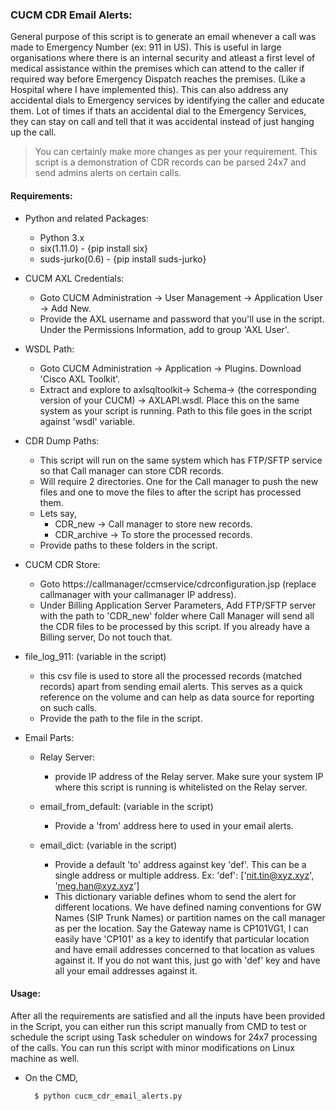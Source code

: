 ### CUCM CDR Email Alerts:
General purpose of this script is to generate an email whenever a call was 
made to Emergency Number (ex: 911 in US). This is useful in large 
organisations where there is an internal security and atleast a first 
level of medical assistance within the premises which can attend to the 
caller if required way before Emergency Dispatch reaches the premises. 
(Like a Hospital where I have implemented this). This can also address any 
accidental dials to Emergency services by identifying the caller and 
educate them. Lot of times if thats an accidental dial to the Emergency 
Services, they can stay on call and tell that it was accidental instead 
of just hanging up the call.  
>You can certainly make more changes as per your requirement. This script 
is a demonstration of CDR records can be parsed 24x7 and send admins 
alerts on certain calls.

#### Requirements:
* Python and related Packages:
	 * Python 3.x
	 * six(1.11.0) - {pip install six}
	 * suds-jurko(0.6) - {pip install suds-jurko}
	 

* CUCM AXL Credentials:
	* Goto CUCM Administration -> User Management -> Application User -> Add New.
	* Provide the AXL username and password that you'll use in the script. 
	Under the Permissions Information, add to group 'AXL User'.

* WSDL Path:
	* Goto CUCM Administration -> Application -> Plugins. 
	Download 'Cisco AXL Toolkit'.
	* Extract and explore to axlsqltoolkit-> Schema-> 
	(the corresponding version of your CUCM) -> AXLAPI.wsdl. 
	Place this on the same system as your script is running. 
	Path to this file goes in the script against 'wsdl' variable. 

* CDR Dump Paths:
	* This script will run on the same system which has FTP/SFTP service so 
	that Call manager can store CDR records.
	* Will require 2 directories. One for the Call manager to push the new 
	files and one to move the files to after the script has processed them.
	* Lets say,
	    * CDR_new -> Call manager to store new records.
		* CDR_archive -> To store the processed records.
	* Provide paths to these folders in the script.

* CUCM CDR Store:
	* Goto https://callmanager/ccmservice/cdrconfiguration.jsp (replace 
	callmanager with your callmanager IP address).
	* Under Billing Application Server Parameters, Add FTP/SFTP server with 
	the path to 'CDR_new' folder where Call Manager will send all the CDR 
	files to be processed by this script. If you already have a Billing 
	server, Do not touch that.

* file_log_911:  (variable in the script)
	* this csv file is used to store all the processed records (matched 
	records) apart from sending email alerts. This serves as a quick 
	reference on the volume and can help as data source for reporting 
	on such calls.
	* Provide the path to the file in the script.

* Email Parts:
	* Relay Server:
	    * provide IP address of the Relay server. Make sure your system 
	    IP where this script is running is whitelisted on the Relay server.

	* email_from_default: (variable in the script)
	    * Provide a 'from' address here to used in your email alerts.

	* email_dict: (variable in the script) 
	    * Provide a default 'to' address against key 'def'. This can be 
	    a single address or multiple address. 
	    Ex: 'def': ['nit.tin@xyz.xyz', 'meg.han@xyz.xyz']
	    * This dictionary variable defines whom to send the alert for 
	    different locations. We have defined naming conventions for 
	    GW Names (SIP Trunk Names) or partition names on the call manager 
	    as per the location. Say the Gateway name is CP101VG1, I can easily 
	    have 'CP101' as a key to identify that particular location and have 
	    email addresses concerned to that location as values against it. If 
	    you do not want this, just go with 'def' key and have all your email 
	    addresses against it.


#### Usage:
After all the requirements are satisfied and all the inputs have been 
provided in the Script, you can either run this script manually from CMD 
to test or schedule the script using Task scheduler on windows for 24x7 
processing of the calls. You can run this script with minor modifications 
on Linux machine as well.
* On the CMD,
	
		$ python cucm_cdr_email_alerts.py
